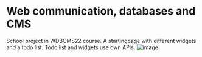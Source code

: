 # Web communication, databases and CMS
School project in WDBCMS22 course. A startingpage with different widgets and a todo list. Todo list and widgets use own APIs.
![image](https://user-images.githubusercontent.com/4623879/170737306-8e3b601f-e7e7-42ac-a2ed-f96083dfff17.png)
